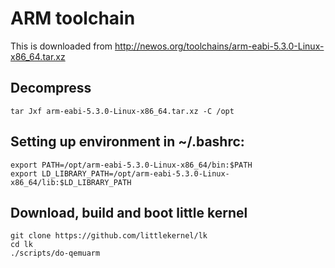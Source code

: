 
# ARM toolchain

This is downloaded from http://newos.org/toolchains/arm-eabi-5.3.0-Linux-x86_64.tar.xz

## Decompress

    tar Jxf arm-eabi-5.3.0-Linux-x86_64.tar.xz -C /opt

## Setting up environment in ~/.bashrc:

    export PATH=/opt/arm-eabi-5.3.0-Linux-x86_64/bin:$PATH
    export LD_LIBRARY_PATH=/opt/arm-eabi-5.3.0-Linux-x86_64/lib:$LD_LIBRARY_PATH

## Download, build and boot little kernel

    git clone https://github.com/littlekernel/lk
    cd lk
    ./scripts/do-qemuarm
